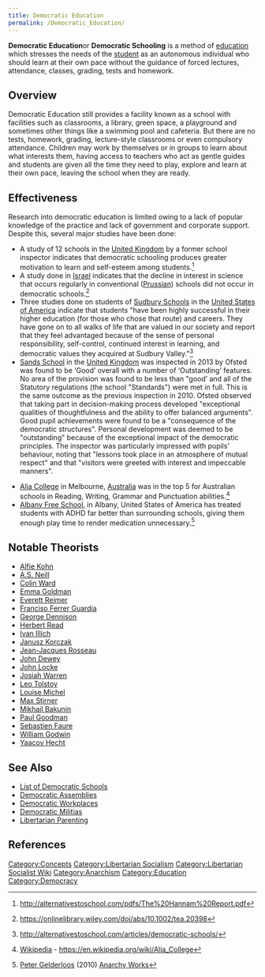 ```yaml
---
title: Democratic Education
permalink: /Democratic_Education/
---
```


**Democratic Education**or **Democratic Schooling** is a method of
[education](education.md "wikilink") which stresses the needs of the
[student](student.md "wikilink") as an autonomous individual who should
learn at their own pace without the guidance of forced lectures,
attendance, classes, grading, tests and homework.

## Overview

Democratic Education still provides a facility known as a school with
facilities such as classrooms, a library, green space, a playground and
sometimes other things like a swimming pool and cafeteria. But there are
no tests, homework, grading, lecture-style classrooms or even compulsory
attendance. Children may work by themselves or in groups to learn about
what interests them, having access to teachers who act as gentle guides
and students are given all the time they need to play, explore and learn
at their own pace, leaving the school when they are ready.

## Effectiveness

Research into democratic education is limited owing to a lack of popular
knowledge of the practice and lack of government and corporate support.
Despite this, several major studies have been done:

- A study of 12 schools in the [United
  Kingdom](United_Kingdom.md "wikilink") by a former school inspector
  indicates that democratic schooling produces greater motivation to
  learn and self-esteem among students.[^1]
- A study done in [Israel](State_of_Israel.md "wikilink") indicates that
  the decline in interest in science that occurs regularly in
  conventional ([Prussian](Prussian_Education_System.md "wikilink"))
  schools did not occur in democratic schools.[^2]
- Three studies done on students of [Sudbury
  Schools](Sudbury_Schools.md "wikilink") in the [United States of
  America](United_States_of_America.md "wikilink") indicate that students
  "have been highly successful in their higher education (for those who
  chose that route) and careers. They have gone on to all walks of life
  that are valued in our society and report that they feel advantaged
  because of the sense of personal responsibility, self-control,
  continued interest in learning, and democratic values they acquired at
  Sudbury Valley."[^3]
- [Sands School](Sands_School.md "wikilink") in the [United
  Kingdom](United_Kingdom.md "wikilink") was inspected in 2013 by Ofsted
  was found to be ‘Good’ overall with a number of ‘Outstanding’
  features. No area of the provision was found to be less than "good’
  and all of the Statutory regulations (the school "Standards") were met
  in full. This is the same outcome as the previous inspection in 2010.
  Ofsted observed that taking part in decision-making process developed
  "exceptional qualities of thoughtfulness and the ability to offer
  balanced arguments". Good pupil achievements were found to be a
  "consequence of the democratic structures". Personal development was
  deemed to be "outstanding" because of the exceptional impact of the
  democratic principles. The inspector was particularly impressed with
  pupils’ behaviour, noting that "lessons took place in an atmosphere of
  mutual respect" and that "visitors were greeted with interest and
  impeccable manners".

<!-- -->

- [Alia College](Alia_College.md "wikilink") in Melbourne,
  [Australia](Commonwealth_of_Australia.md "wikilink") was in the top 5 for
  Australian schools in Reading, Writing, Grammar and Punctuation
  abilities.[^4]
- [Albany Free School](Albany_Free_School.md "wikilink"), in Albany, United
  States of America has treated students with ADHD far better than
  surrounding schools, giving them enough play time to render medication
  unnecessary.[^5]

## Notable Theorists

- [Alfie Kohn](Alfie_Kohn.md "wikilink")
- [A.S. Neill](A.S._Neill.md "wikilink")
- [Colin Ward](Colin_Ward.md "wikilink")
- [Emma Goldman](Emma_Goldman.md "wikilink")
- [Everett Reimer](Everett_Reimer.md "wikilink")
- [Franciso Ferrer Guardia](Franciso_Ferrer_Guardia.md "wikilink")
- [George Dennison](George_Dennison.md "wikilink")
- [Herbert Read](Herbert_Read.md "wikilink")
- [Ivan Illich](Ivan_Illich.md "wikilink")
- [Janusz Korczak](Janusz_Korczak.md "wikilink")
- [Jean-Jacques Rosseau](Jean-Jacques_Rosseau.md "wikilink")
- [John Dewey](John_Dewey.md "wikilink")
- [John Locke](John_Locke.md "wikilink")
- [Josiah Warren](Josiah_Warren.md "wikilink")
- [Leo Tolstoy](Leo_Tolstoy.md "wikilink")
- [Louise Michel](Louise_Michel.md "wikilink")
- [Max Stirner](Max_Stirner.md "wikilink")
- [Mikhail Bakunin](Mikhail_Bakunin.md "wikilink")
- [Paul Goodman](Paul_Goodman.md "wikilink")
- [Sebastien Faure](Sebastien_Faure.md "wikilink")
- [William Godwin](William_Godwin.md "wikilink")
- [Yaacov Hecht](Yaacov_Hecht.md "wikilink")

## See Also

- [List of Democratic Schools](List_of_Democratic_Schools.md "wikilink")
- [Democratic Assemblies](Democratic_Assembly.md "wikilink")
- [Democratic Workplaces](Workers'_Self-Management.md "wikilink")
- [Democratic Militias](Democratic_Militia.md "wikilink")
- [Libertarian Parenting](Libertarian_Parenting.md "wikilink")

## References

<references />

[Category:Concepts](Category:Concepts.md "wikilink") [Category:Libertarian
Socialism](Category:Libertarian_Socialism.md "wikilink")
[Category:Libertarian Socialist
Wiki](Category:Libertarian_Socialist_Wiki.md "wikilink")
[Category:Anarchism](Category:Anarchism.md "wikilink")
[Category:Education](Category:Education.md "wikilink")
[Category:Democracy](Category:Democracy.md "wikilink")

[^1]: <http://alternativestoschool.com/pdfs/The%20Hannam%20Report.pdf>

[^2]: <https://onlinelibrary.wiley.com/doi/abs/10.1002/tea.20398>

[^3]: <http://alternativestoschool.com/articles/democratic-schools/>

[^4]: [Wikipedia](Wikipedia.md "wikilink") -
    <https://en.wikipedia.org/wiki/Alia_College>

[^5]: [Peter Gelderloos](Peter_Gelderloos.md "wikilink") (2010) [Anarchy
    Works](Anarchy_Works.md "wikilink")
